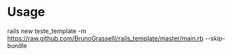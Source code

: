 # Usage
  rails new teste_template -m https://raw.github.com/BrunoGrasselli/rails_template/master/main.rb --skip-bundle
